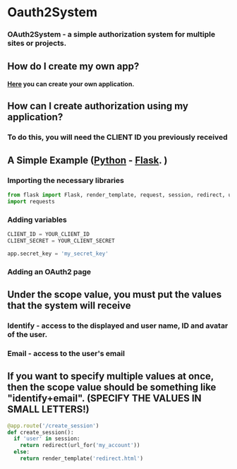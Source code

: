 # Oauth2System

### OAuth2System - a simple authorization system for multiple sites or projects.

## How do I create my own app?

#### [Here](https://emeraldermine.onpella.app/apps) you can create your own application.

## How can I create authorization using my application?

### To do this, you will need the CLIENT ID you previously received

## A Simple Example ([Python](https://www.python.org) - [Flask](https://github.com/pallets/flask). )

### Importing the necessary libraries

```python
from flask import Flask, render_template, request, session, redirect, url_for, jsonify
import requests
```

### Adding variables

```python
CLIENT_ID = YOUR_CLIENT_ID
CLIENT_SECRET = YOUR_CLIENT_SECRET

app.secret_key = 'my_secret_key'
```

### Adding an OAuth2 page

## Under the scope value, you must put the values that the system will receive

### Identify - access to the displayed and user name, ID and avatar of the user.

### Email - access to the user's email

## If you want to specify multiple values at once, then the scope value should be something like "identify+email". (SPECIFY THE VALUES IN SMALL LETTERS!)

```python
@app.route('/create_session')
def create_session():
  if 'user' in session:
    return redirect(url_for('my_account'))
  else:
    return render_template('redirect.html')
```
